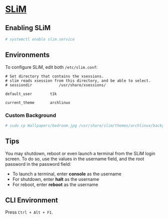 # [SLiM](https://wiki.archlinux.org/title/SLiM)

## Enabling SLiM

```bash
# systemctl enable slim.service
```

## Environments

To configure SLiM, edit both `/etc/slim.conf`:
```
# Set directory that contains the xsessions.
# slim reads xsession from this directory, and be able to select.
# sessiondir            /usr/share/xsessions/

default_user        t1k

current_theme       archlinux
```

### Custom Background

```bash
# sudo cp Wallpapers/bedroom.jpg /usr/share/slim/themes/archlinux/background.png 
```

## Tips

You may shutdown, reboot or even launch a terminal from the SLiM login screen. To do so, use the values in the username field, and the root password in the password field:
- To launch a terminal, enter **console** as the username
- For shutdown, enter **halt** as the username
- For reboot, enter **reboot** as the username

## CLI Environment

Press `Ctrl + Alt + F1`.
